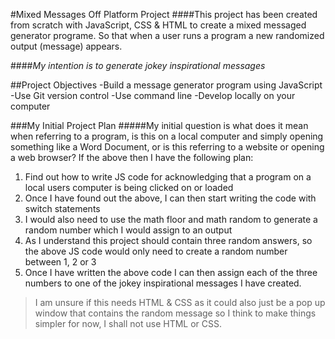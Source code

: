 #Mixed Messages Off Platform Project
####This project has been created from scratch with JavaScript, CSS & HTML to create a mixed messaged generator programe. So that when a user runs a program a new randomized output (message) appears.

####*My intention is to generate jokey inspirational messages*

##Project Objectives
-Build a message generator program using JavaScript
-Use Git version control
-Use command line 
-Develop locally on your computer


###My Initial Project Plan
#####My initial question is what does it mean when referring to a program, is this on a local computer and simply opening something like a Word Document, or is this referring to a website or opening a web browser? If the above then I have the following plan: 
1. Find out how to write JS code for acknowledging that a program on a local users computer is being clicked on or loaded
2. Once I have found out the above, I can then start writing the code with switch statements 
3. I would also need to use the math floor and math random to generate a random number which I would assign to an output
4. As I understand this project should contain three random answers, so the above JS code would only need to create a random number between 1, 2 or 3
5. Once I have written the above code I can then assign each of the three numbers to one of the jokey inspirational messages I have created.

>I am unsure if this needs HTML & CSS as it could also just be a pop up window that contains the random message so I think to make things simpler for now, I shall not use HTML or CSS. 